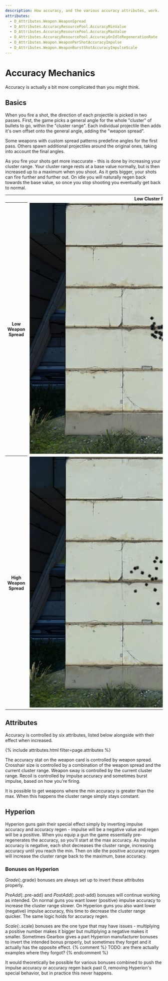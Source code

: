 ```yaml
---
description: How accuracy, and the various accuracy attributes, work.
attributes:
  - D_Attributes.Weapon.WeaponSpread
  - D_Attributes.AccuracyResourcePool.AccuracyMinValue
  - D_Attributes.AccuracyResourcePool.AccuracyMaxValue
  - D_Attributes.AccuracyResourcePool.AccuracyOnIdleRegenerationRate
  - D_Attributes.Weapon.WeaponPerShotAccuracyImpulse
  - D_Attributes.Weapon.WeaponBurstShotAccuracyImpulseScale
---
```


# Accuracy Mechanics
Accuracy is actually a bit more complicated than you might think.

## Basics
When you fire a shot, the direction of each projectile is picked in two passes.
First, the game picks a general angle for the whole "cluster" of bullets to go, within the "cluster range".
Each individual projectile then adds it's own offset onto the general angle, adding the "weapon spread".

Some weapons with custom spread patterns predefine angles for the first pass.
Others spawn additional projectiles around the original ones, taking into account the final angles.

As you fire your shots get more inaccurate - this is done by increasing your cluster range.
Your cluster range rests at a base value normally, but is then increased up to a maximum when you shoot.
As it gets bigger, your shots can fire further and further out.
On idle you will naturally regen back towards the base value, so once you stop shooting you eventually get back to normal.

<style>
#cluster_spread_table th:first-child {
    max-width: var(--img-size-small);
}
#cluster_spread_table img {
    max-width: calc(var(--img-size-big) + var(--img-size-increment));
    max-height: calc(var(--img-size-big) + var(--img-size-increment));
}
</style>
<table id="cluster_spread_table"><tr>
    <td></td><th>Low Cluster Range</th><th>High Cluster Range</th>
</tr><tr>
    <th>Low Weapon Spread</th>
    <td><img src="^images/low_low.png" alt="Low Weapon Spread, Low Cluster Range"></td>
    <td><img src="^images/low_high.png" alt="Low Weapon Spread, High Cluster Range"></td>
</tr><tr>
    <th>High Weapon Spread</th>
    <td><img src="^images/high_low.png" alt="High Weapon Spread, Low Cluster Range"></td>
    <td><img src="^images/high_high.png" alt="High Weapon Spread, High Cluster Range"></td>
</tr></table>

## Attributes
Accuracy is controlled by six attributes, listed below alongside with their effect when increased.

{% include attributes.html filter=page.attributes %}

The accuracy stat on the weapon card is controlled by weapon spread.
Crosshair size is controlled by a combination of the weapon spread and the current cluster range.
Weapon sway is controlled by the current cluster range.
Recoil is controlled by impulse accuracy and sometimes burst impulse, based on how you're firing.

It is possible to get weapons where the min accuracy is greater than the max.
When this happens the cluster range simply stays constant.

## Hyperion
Hyperion guns gain their special effect simply by inverting impulse accuracy and accuracy regen - impulse will be a negative value and regen will be a positive.
When you equip a gun the game essentially pre-regenerates the accuracy, so you'll start at the max accuracy.
As impulse accuracy is negative, each shot decreases the cluster range, increasing accuracy until you reach the min.
Then on idle the positive accuracy regen will increase the cluster range back to the maximum, base accuracy.

### Bonuses on Hyperion
*Grade*{:.grade} bonuses are always set up to invert these attributes properly.

*PreAdd*{:.pre-add} and *PostAdd*{:.post-add} bonuses will continue working as intended.
On normal guns you want lower (positive) impulse accuracy to increase the cluster range slower.
On Hyperion guns you also want lower (negative) impulse accuracy, this time to decrease the cluster range quicker.
The same logic holds for accuracy regen.

*Scale*{:.scale} bonuses are the one type that may have issues - multiplying a positive number makes it bigger but multiplying a negative makes it smaller.
Sometimes Gearbox gives a part Hyperion manufacturer bonuses to invert the intended bonus properly, but sometimes they forget and it actually has the opposite effect.
{% comment %} TODO: are there actually examples where they forgot? {% endcomment %}

It would theoretically be possible for various bonuses combined to push the impulse accuracy or accuracy regen back past 0, removing Hyperion's special behavior, but in practice this never happens.
